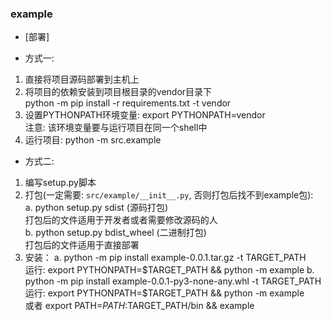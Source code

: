 ### example

* [部署]
- 方式一:
1. 直接将项目源码部署到主机上
2. 将项目的依赖安装到项目根目录的vendor目录下  
   python -m pip install -r requirements.txt -t vendor
3. 设置PYTHONPATH环境变量: export PYTHONPATH=vendor  
   注意: 该环境变量要与运行项目在同一个shell中
4. 运行项目: python -m src.example

- 方式二:
1. 编写setup.py脚本  
2. 打包(一定需要: `src/example/__init__.py`, 否则打包后找不到example包):  
   a. python setup.py sdist    (源码打包)  
      打包后的文件适用于开发者或者需要修改源码的人  
   b. python setup.py bdist_wheel    (二进制打包)  
      打包后的文件适用于直接部署  
3. 安装：
   a. python -m pip install example-0.0.1.tar.gz -t TARGET_PATH  
      运行: export PYTHONPATH=$TARGET_PATH && python -m example  
   b. python -m pip install example-0.0.1-py3-none-any.whl -t TARGET_PATH  
      运行: export PYTHONPATH=$TARGET_PATH && python -m example  
            或者 export PATH=$PATH:$TARGET_PATH/bin && example  

